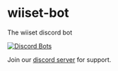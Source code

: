 # wiiset-bot
The wiiset discord bot

[![Discord Bots](https://discordbots.org/api/widget/440210686954569739.svg)](https://discordbots.org/bot/440210686954569739)

Join our <a href="https://discord.gg/6DPWSmK">discord server</a> for support.
